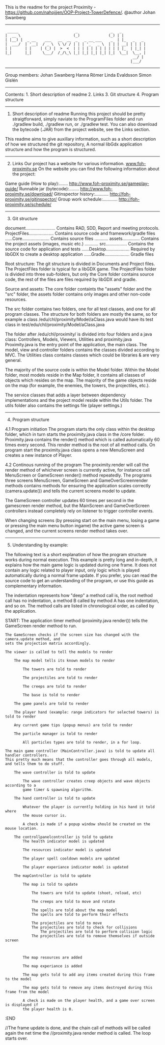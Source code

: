 This is the readme for the project Proximity - https://github.com/nahojjjen/OOP-Project-TowerDefence/.
@author Johan Swanberg


______________________________________________________________________________________________________________

	 _____                          _               _   _           
 	|  __ \                        (_)             (_) | |          
 	| |__) |  _ __    ___   __  __  _   _ __ ___    _  | |_   _   _ 
 	|  ___/  | '__|  / _ \  \ \/ / | | | '_ ` _ \  | | | __| | | | |
 	| |      | |    | (_) |  >  <  | | | | | | | | | | | |_  | |_| |
 	|_|      |_|     \___/  /_/\_\ |_| |_| |_| |_| |_|  \__|  \__, |
 	                                                          __/ |
 	                                                         |___/ 
______________________________________________________________________________________________________________
Group members: 
	Johan Swanberg
	Hanna Römer
	Linda Evaldsson
	Simon Gislén

______________________________________________________________________________________________________________

Contents:
	1. Short description of readme
	2. Links
	3. Git structure
	4. Program structure

______________________________________________________________________________________________________________

1. Short description of readme
Running this project should be pretty straigtforward, simply naviate to the ProgramFiles folder
and run ./gradlew build, ./gradlew run, or ./gradlew test. You can also download the bytecode (.JAR)
from the project website, see the Links section.

This readme aims to give auxillary information, such as a short description of how we structured
the git repository, A normal libGdx application structure and how the program is structured.

______________________________________________________________________________________________________________

2. Links
Our project has a website for various information. www.foh-proximity.se
On the website you can find the following information about the project:

Game guide (How to play):....... http://www.foh-proximity.se/gameplay-guide/
Runnable jar (bytecode):........ http://www.foh-proximity.se/download/
Gitinspector history:........... http://foh-proximity.se/gitinspector/
Group work schedule:............ http://foh-proximity.se/schedule/

______________________________________________________________________________________________________________

3. Git structure

document........................ Contains RAD, SDD, Report and meeting protocols.
ProjectFiles.................... Contains source code and framework/gradle files
......Core...................... Contains source files
........... assets.............. Contains the project assets (images, music etc.)
........... src................. Contains the source code for application and tests
......Desktop................... Required by libGDX to create a desktop application
......Gradle.................... Gradle files

Root structure:
The git structure is divided in Documents and Project files. The ProjectFiles folder
is typical for a libGDX game. The ProjectFiles folder is divided into three sub-folders,
but only the Core folder contains source code, the rest of the files are files 
required by libGDX and gradle.

Source and assets:
The core folder containts the "assets" folder and the "src" folder, the assets folder 
contains only images and other non-code resources.

The src folder contains two folders, one for all test classes, and one for all program
classes. The structure for both folders are mostly the same, so for example a class 
	/edu/chl/proximity/Model/aClass.java
would have its test class in
    test/edu/chl/proximity/Model/aClass.java

The folder after /edu/chl/proximity/ is divided into four folders and a java class:
Controllers, Models, Viewers, Utilities and proximity.java
Proximity.java is the entry point of the application, the main class.
The model, view and controller folders contains the classes divided according to MVC.
The Utilities class contains classes which could be libraries & are very general.

The majority of the source code is within the Model folder. Within the Model folder, most models reside in
the Map folder, it contains all classes of objects which resides on the map. The majority of the game objects
reside on the map (for example, the enemies, the towers, the projectiles, etc.).

The service classes that adds a layer between dependency implementations and the project model reside within
the Utils folder. The utils folder also contains the settings file (player settings.)


______________________________________________________________________________________________________________


4. Program structure

4.1 Program initiation
The program starts the only class within the desktop folder, which in turn starts the proximity.java
class in the /core folder. Proximity.java contains the render() method which is called automatically 60 
times every second. This render method is the root of all method calls. On program start the 
proximity.java class opens a new MenuScreen and creates a new instance of Player.

4.2 Continous running of the program
The proximity.render will call the render method of whichever screen is currently active, for instance call 
MenuScreen or GameScreen render() method repeatedly. The programs three screens MenuScreen, GameScreen and 
GameOverScreenrender methods contains methods for ensuring the application scales correctly (camera.update())
and tells the current screens model to update.

The GameScreen controller updates 60 times per second in the gamescreen render method, but the MainScreen
and GameOverScreen controllers instead completely rely on listener to trigger controller events.

When changing screens (by pressing start on the main menu, losing a game or pressing the main menu button ingame)
the active game screen is changed, and the current screens render method takes over.

______________________________________________________________________________________________________________

5. Understanding by example:

The following text is a short explanation of how the program structure works during normal execution.
This example is pretty long and in-depth, it explains how the main game logic is updated during one 
frame. It does not contain any logic related to player input, only logic which is played automatically during 
a normal frame update. If you prefer, you can read the source code to get an understanding of the program, or
use this guide as complementary information.

The indentation represents how "deep" a method call is, the root method call has no indentation,
a method B called by method A has one indentation, and so on. The method calls are listed
in chronological order, as called by the application.

START:
The application timer method (proximity.java render()) tells the GameScreen render method to run.
	
	The GameScreen checks if the screen size has changed with the camera.update method, and
	sets the projection matrix accordingly.
	
	The viewer is called to tell the models to render

		The map model tells its known models to render

			The towers are told to render

			The projectiles are told to render

			The creeps are told to render

			The base is told to render

		The game panels are told to render

		The player hand (example: range indicators for selected towers) is told to render

		Any current game tips (popup menus) are told to render

		The particle manager is told to render
			
			All particles types are told to render, in a for loop.

	The main game controller (MainController.java) is told to update all handler controllers.
	This pretty much means that the controller goes through all models, and tells them to do stuff.

		The wave controller is told to update

			The wave controller creates creep objects and wave objects according to a 
			game timer & spawning algorithm.

		The hand controller is told to update

			Whatever the player is currently holding in his hand it told where
			the mouse cursor is.
			
			A check is made if a popup window should be created on the mouse location.

		The controllpanelcontroller is told to update
			The health indicator model is updated

			The resources indicator model is updated

			The player spell cooldown models are updated

			The player experiance indicator model is updated

		The mapController is told to update

			The map is told to update

				The towers are told to update (shoot, reload, etc)

				The creeps are told to move and rotate

				The spells are told about the map model 
				The spells are told to perform their effects

				The projectiles are told to move
				The projectiles are told to check for collisions
					The projectiles are told to perform collision logic
				The projectiles are told to remove themselves if outside screen

		

			The map resources are added

			The map experiance is added

			The map gets told to add any items created during this frame to the model

			The map gets told to remove any items destroyed during this frame from the model

			A check is made on the player health, and a game over screen is displayed if
			the player health is 0.
:END

//The frame update is done, and the chain call of methods will be called again the net time the 
//proximity.java render method is called. The loop starts over.


